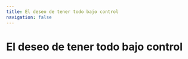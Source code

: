 ```yaml
---
title: El deseo de tener todo bajo control
navigation: false
---
```


# El deseo de tener todo bajo control
